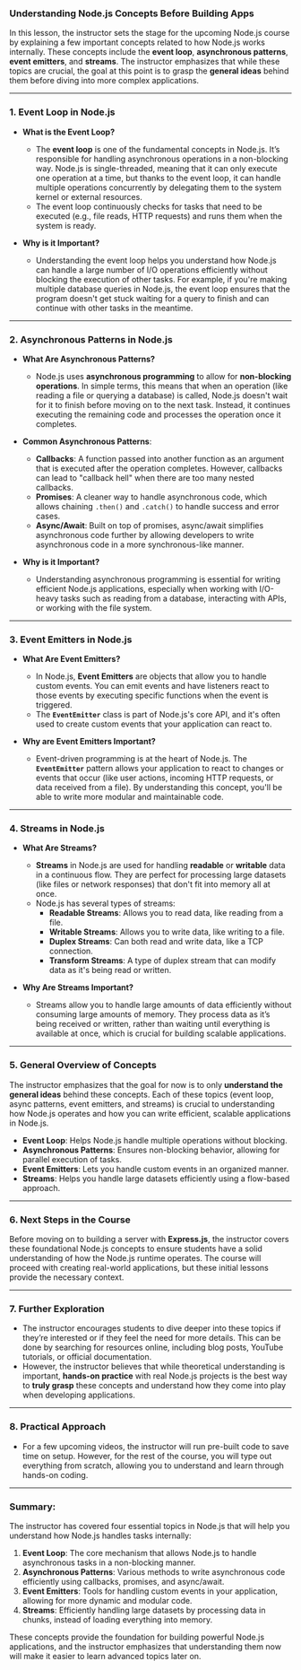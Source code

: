 ### Understanding Node.js Concepts Before Building Apps

In this lesson, the instructor sets the stage for the upcoming Node.js course by explaining a few important concepts related to how Node.js works internally. These concepts include the **event loop**, **asynchronous patterns**, **event emitters**, and **streams**. The instructor emphasizes that while these topics are crucial, the goal at this point is to grasp the **general ideas** behind them before diving into more complex applications.

---

### 1. **Event Loop in Node.js**

- **What is the Event Loop?**
   - The **event loop** is one of the fundamental concepts in Node.js. It’s responsible for handling asynchronous operations in a non-blocking way. Node.js is single-threaded, meaning that it can only execute one operation at a time, but thanks to the event loop, it can handle multiple operations concurrently by delegating them to the system kernel or external resources.
   - The event loop continuously checks for tasks that need to be executed (e.g., file reads, HTTP requests) and runs them when the system is ready.

- **Why is it Important?**
   - Understanding the event loop helps you understand how Node.js can handle a large number of I/O operations efficiently without blocking the execution of other tasks. For example, if you're making multiple database queries in Node.js, the event loop ensures that the program doesn't get stuck waiting for a query to finish and can continue with other tasks in the meantime.

---

### 2. **Asynchronous Patterns in Node.js**

- **What Are Asynchronous Patterns?**
   - Node.js uses **asynchronous programming** to allow for **non-blocking operations**. In simple terms, this means that when an operation (like reading a file or querying a database) is called, Node.js doesn't wait for it to finish before moving on to the next task. Instead, it continues executing the remaining code and processes the operation once it completes.

- **Common Asynchronous Patterns**:
   - **Callbacks**: A function passed into another function as an argument that is executed after the operation completes. However, callbacks can lead to "callback hell" when there are too many nested callbacks.
   - **Promises**: A cleaner way to handle asynchronous code, which allows chaining `.then()` and `.catch()` to handle success and error cases.
   - **Async/Await**: Built on top of promises, async/await simplifies asynchronous code further by allowing developers to write asynchronous code in a more synchronous-like manner.

- **Why is it Important?**
   - Understanding asynchronous programming is essential for writing efficient Node.js applications, especially when working with I/O-heavy tasks such as reading from a database, interacting with APIs, or working with the file system.

---

### 3. **Event Emitters in Node.js**

- **What Are Event Emitters?**
   - In Node.js, **Event Emitters** are objects that allow you to handle custom events. You can emit events and have listeners react to those events by executing specific functions when the event is triggered.
   - The **`EventEmitter`** class is part of Node.js's core API, and it's often used to create custom events that your application can react to.

- **Why are Event Emitters Important?**
   - Event-driven programming is at the heart of Node.js. The **`EventEmitter`** pattern allows your application to react to changes or events that occur (like user actions, incoming HTTP requests, or data received from a file). By understanding this concept, you'll be able to write more modular and maintainable code.

---

### 4. **Streams in Node.js**

- **What Are Streams?**
   - **Streams** in Node.js are used for handling **readable** or **writable** data in a continuous flow. They are perfect for processing large datasets (like files or network responses) that don't fit into memory all at once.
   - Node.js has several types of streams:
     - **Readable Streams**: Allows you to read data, like reading from a file.
     - **Writable Streams**: Allows you to write data, like writing to a file.
     - **Duplex Streams**: Can both read and write data, like a TCP connection.
     - **Transform Streams**: A type of duplex stream that can modify data as it's being read or written.

- **Why Are Streams Important?**
   - Streams allow you to handle large amounts of data efficiently without consuming large amounts of memory. They process data as it’s being received or written, rather than waiting until everything is available at once, which is crucial for building scalable applications.

---

### 5. **General Overview of Concepts**

The instructor emphasizes that the goal for now is to only **understand the general ideas** behind these concepts. Each of these topics (event loop, async patterns, event emitters, and streams) is crucial to understanding how Node.js operates and how you can write efficient, scalable applications in Node.js.

- **Event Loop**: Helps Node.js handle multiple operations without blocking.
- **Asynchronous Patterns**: Ensures non-blocking behavior, allowing for parallel execution of tasks.
- **Event Emitters**: Lets you handle custom events in an organized manner.
- **Streams**: Helps you handle large datasets efficiently using a flow-based approach.

---

### 6. **Next Steps in the Course**

Before moving on to building a server with **Express.js**, the instructor covers these foundational Node.js concepts to ensure students have a solid understanding of how the Node.js runtime operates. The course will proceed with creating real-world applications, but these initial lessons provide the necessary context.

---

### 7. **Further Exploration**

- The instructor encourages students to dive deeper into these topics if they’re interested or if they feel the need for more details. This can be done by searching for resources online, including blog posts, YouTube tutorials, or official documentation.
- However, the instructor believes that while theoretical understanding is important, **hands-on practice** with real Node.js projects is the best way to **truly grasp** these concepts and understand how they come into play when developing applications.

---

### 8. **Practical Approach**

- For a few upcoming videos, the instructor will run pre-built code to save time on setup. However, for the rest of the course, you will type out everything from scratch, allowing you to understand and learn through hands-on coding.

---

### Summary:

The instructor has covered four essential topics in Node.js that will help you understand how Node.js handles tasks internally:

1. **Event Loop**: The core mechanism that allows Node.js to handle asynchronous tasks in a non-blocking manner.
2. **Asynchronous Patterns**: Various methods to write asynchronous code efficiently using callbacks, promises, and async/await.
3. **Event Emitters**: Tools for handling custom events in your application, allowing for more dynamic and modular code.
4. **Streams**: Efficiently handling large datasets by processing data in chunks, instead of loading everything into memory.

These concepts provide the foundation for building powerful Node.js applications, and the instructor emphasizes that understanding them now will make it easier to learn advanced topics later on.
